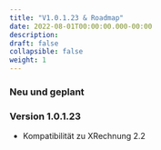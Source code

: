 ```yaml
---
title: "V1.0.1.23 & Roadmap"
date: 2022-08-01T00:00:00.000-00:00
description: 
draft: false
collapsible: false
weight: 1
---
```


### Neu und geplant

### Version 1.0.1.23
- Kompatibilität zu XRechnung 2.2